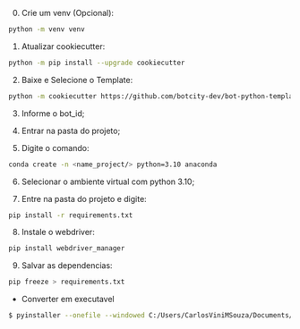 0. Crie um venv (Opcional):

```bash
python -m venv venv
```

1. Atualizar cookiecutter:

```bash
python -m pip install --upgrade cookiecutter
```

2. Baixe e Selecione o Template: 

```bash
python -m cookiecutter https://github.com/botcity-dev/bot-python-template/archive/v2.zip
```

3. Informe o bot_id;

4. Entrar na pasta do projeto;

5. Digite o comando: 

```bash
conda create -n <name_project/> python=3.10 anaconda
```

6. Selecionar o ambiente virtual com python 3.10;

7. Entre na pasta do projeto e digite:

```bash
pip install -r requirements.txt
```

8. Instale o webdriver:

```bash
pip install webdriver_manager
```

9. Salvar as dependencias:

```bash
pip freeze > requirements.txt
```

- Converter em executavel

```bash
$ pyinstaller --onefile --windowed C:/Users/CarlosViniMSouza/Documents/Projects/LG-POO/src/tasks/task13/tkinter-gui.py
```